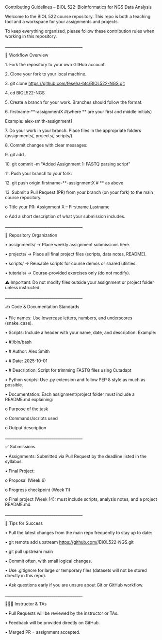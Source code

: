 Contributing Guidelines – BIOL 522: Bioinformatics for NGS Data Analysis

Welcome to the BIOL 522 course repository. This repo is both a teaching tool and a workspace for your assignments and projects.

To keep everything organized, please follow these contribution rules when working in this repository.

\_\_\_\_\_\_\_\_\_\_\_\_\_\_\_\_\_\_\_\_\_\_\_\_\_\_\_\_\_\_\_\_\_\_\_\_\_\_\_\_

🔀 Workflow Overview

1\. Fork the repository to your own GitHub account.

2\. Clone your fork to your local machine.

3\. git clone https://github.com/feseha-btc/BIOL522-NGS.git

4\. cd BIOL522-NGS

5\. Create a branch for your work. Branches should follow the format:

6\. firstname-\*\*-assignmentX #(where \*\* are your first and middle initials)

Example: alex-smith-assignment1

7\. Do your work in your branch. Place files in the appropriate folders (assignments/, projects/, scripts/).

8\. Commit changes with clear messages:

9\. git add .

10\. git commit -m "Added Assignment 1: FASTQ parsing script"

11\. Push your branch to your fork:

12\. git push origin firstname-\*\*-assignmentX        # \*\* as above

13\. Submit a Pull Request (PR) from your branch (on your fork) to the main course repository.

o Title your PR: Assignment X – Firstname Lastname

o Add a short description of what your submission includes.

\_\_\_\_\_\_\_\_\_\_\_\_\_\_\_\_\_\_\_\_\_\_\_\_\_\_\_\_\_\_\_\_\_\_\_\_\_\_\_\_

📂 Repository Organization

• assignments/ → Place weekly assignment submissions here.

• projects/ → Place all final project files (scripts, data notes, README).

• scripts/ → Reusable scripts for course demos or shared utilities.

• tutorials/ → Course-provided exercises only (do not modify).

⚠️ Important: Do not modify files outside your assignment or project folder unless instructed.

\_\_\_\_\_\_\_\_\_\_\_\_\_\_\_\_\_\_\_\_\_\_\_\_\_\_\_\_\_\_\_\_\_\_\_\_\_\_\_\_

✍️ Code \& Documentation Standards

• File names: Use lowercase letters, numbers, and underscores (snake\_case).

• Scripts: Include a header with your name, date, and description. Example:

• #!/bin/bash

• # Author: Alex Smith

• # Date: 2025-10-01

• # Description: Script for trimming FASTQ files using Cutadapt

• Python scripts: Use .py extension and follow PEP 8 style as much as possible.

• Documentation: Each assignment/project folder must include a README.md explaining:

o Purpose of the task

o Commands/scripts used

o Output description

\_\_\_\_\_\_\_\_\_\_\_\_\_\_\_\_\_\_\_\_\_\_\_\_\_\_\_\_\_\_\_\_\_\_\_\_\_\_\_\_

✅ Submissions

• Assignments: Submitted via Pull Request by the deadline listed in the syllabus.

• Final Project:

o Proposal (Week 6)

o Progress checkpoint (Week 11)

o Final project (Week 14): must include scripts, analysis notes, and a project README.md.

\_\_\_\_\_\_\_\_\_\_\_\_\_\_\_\_\_\_\_\_\_\_\_\_\_\_\_\_\_\_\_\_\_\_\_\_\_\_\_\_

📌 Tips for Success

• Pull the latest changes from the main repo frequently to stay up to date:

• git remote add upstream https://github.com/<org-or-instructor>/BIOL522-NGS.git

• git pull upstream main

• Commit often, with small logical changes.

• Use .gitignore for large or temporary files (datasets will not be stored directly in this repo).

• Ask questions early if you are unsure about Git or GitHub workflow.

\_\_\_\_\_\_\_\_\_\_\_\_\_\_\_\_\_\_\_\_\_\_\_\_\_\_\_\_\_\_\_\_\_\_\_\_\_\_\_\_

👩🏽‍🏫 Instructor \& TAs

• Pull Requests will be reviewed by the instructor or TAs.

• Feedback will be provided directly on GitHub.

• Merged PR = assignment accepted.



